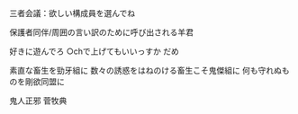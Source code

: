 三者会議：欲しい構成員を選んでね

保護者同伴/周囲の言い訳のために呼び出される羊君

好きに遊んでろ
○chで上げてもいいっすか
だめ

素直な畜生を勁牙組に
数々の誘惑をはねのける畜生こそ鬼傑組に
何も守れぬものを剛欲同盟に

鬼人正邪
菅牧典
